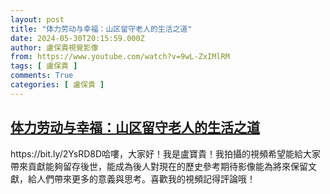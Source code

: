 ```yaml
---
layout: post
title: "体力劳动与幸福：山区留守老人的生活之道"
date: 2024-05-30T20:15:59.000Z
author: 盧保貴視覺影像
from: https://www.youtube.com/watch?v=9wL-ZxIMlRM
tags: [ 盧保貴 ]
comments: True
categories: [ 盧保貴 ]
---
```

<!--1717100159000-->
[体力劳动与幸福：山区留守老人的生活之道](https://www.youtube.com/watch?v=9wL-ZxIMlRM)
------

<div>
https://bit.ly/2YsRD8D哈嘍，大家好！我是盧寶貴！我拍攝的視頻希望能給大家帶來貢獻能夠留存後世，能成為後人對現在的歷史參考期待影像能為將來保留文獻，給人們帶來更多的意義與思考。喜歡我的視頻記得評論哦！
</div>
